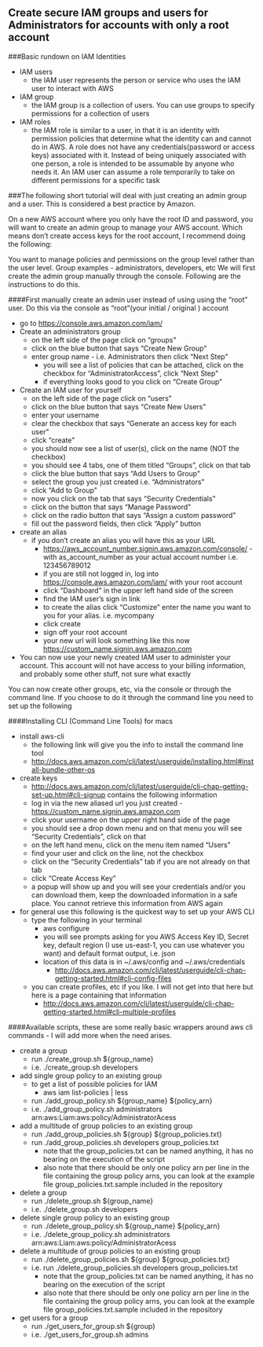 ## Create secure IAM groups and users for Administrators for accounts with only a root account

###Basic rundown on IAM Identities

- IAM users
    - the IAM user represents the person or service who uses the IAM user to interact with AWS
- IAM group
    - the IAM group is a collection of users.  You can use groups to specify permissions for a collection of users
- IAM roles
    - the IAM role is similar to a user, in that it is an identity with permission policies that determine what the identity can and cannot do in AWS.  A role does not have any credentials(password or access keys) associated with it. Instead of being uniquely associated with one person, a role is intended to be assumable by anyone who needs it.  An IAM user can assume a role temporarily to take on different permissions for a specific task

###The following short tutorial will deal with just creating an admin group and a user.  This is considered a best practice by Amazon.

On a new AWS account where you only have the root ID and password, you will want to create an admin group to manage your AWS account.  Which means don’t create access keys for the root account, I recommend doing the following:

You want to manage policies and permissions on the group level rather than the user level.  Group examples - administrators, developers, etc
We will first create the admin group manually through the console.  Following are the instructions to do this.

####First manually create an admin user instead of using using the “root” user. Do this via the console as “root”(your initial / original ) account

- go to https://console.aws.amazon.com/iam/
- Create an administrators group
    - on the left side of the page click on “groups"
    - click on the blue button that says “Create New Group"
    - enter group name - i.e. Administrators then click “Next Step"
        - you will see a list of policies that can be attached, click on the checkbox for “AdministratorAccess”, click “Next Step"
        - if everything looks good to you click on “Create Group"
- Create an IAM user for yourself
    - on the left side of the page click on “users"
    - click on the blue button that says “Create New Users"
    - enter your username
    - clear the checkbox that says “Generate an access key for each user"
    - click “create"
    - you should now see a list of user(s), click on the name (NOT the checkbox)
    - you should see 4 tabs, one of them titled “Groups”, click on that tab
    - click the blue button that says “Add Users to Group"
    - select the group you just created i.e. “Administrators"
    - click “Add to Group"
    - now you click on the tab that says “Security Credentials"
    - click on the button that says “Manage Password"
    - click on the radio button that says “Assign a custom password"
    - fill out the password fields, then click “Apply” button
- create an alias
    - if you don’t create an alias you will have this as your URL
        - https://aws_account_number.signin.aws.amazon.com/console/   -  with as_account_number as your actual account number i.e. 123456789012
        - if you are still not logged in, log into https://console.aws.amazon.com/iam/ with your root account
        - click “Dashboard” in the upper left hand side of the screen
        - find the IAM user’s sign in link
        - to create the alias click “Customize” enter the name you want to you for your alias. i.e. mycompany
        - click create
        - sign off your root account
        - your new url will look something like this now https://custom_name.signin.aws.amazon.com
- You can now use your newly created IAM user to administer your account.  This account will not have access to your billing information, and probably some other stuff, not sure what exactly

You can now create other groups, etc, via the console or through the command line.  If you choose to do it through the command line you need to set up the following

####Installing CLI (Command Line Tools) for macs

- install aws-cli
    - the following link will give you the info to install the command line tool
    - http://docs.aws.amazon.com/cli/latest/userguide/installing.html#install-bundle-other-os
- create keys
    - http://docs.aws.amazon.com/cli/latest/userguide/cli-chap-getting-set-up.html#cli-signup contains the following information
    - log in via the new aliased url you just created -  https://custom_name.signin.aws.amazon.com
    - click your username on the upper right hand side of the page
    - you should see a drop down menu and on that menu you will see “Security Credentials”, click on that
    - on the left hand menu, click on the menu item named “Users"
    - find your user and click on the line, not the checkbox
    - click on the “Security Credentials”  tab if you are not already on that tab
    - click “Create Access Key"
    - a popup will show up and you will see your credentials and/or you can download them, keep the downloaded information in a safe place.  You cannot retrieve this information from AWS again
- for general use this following is the quickest way to set up your AWS CLI
    - type the following in your terminal
        - aws configure
        - you will see prompts asking for you AWS Access Key ID, Secret key, default region (I use us-east-1, you can use whatever you want) and default format output, i.e. json
        - location of this data is in ~/.aws/config and ~/.aws/credentials
            - http://docs.aws.amazon.com/cli/latest/userguide/cli-chap-getting-started.html#cli-config-files
    - you can create profiles, etc if you like.  I will not get into that here but here is a page containing that information
        - http://docs.aws.amazon.com/cli/latest/userguide/cli-chap-getting-started.html#cli-multiple-profiles

####Available scripts, these are some really basic wrappers around aws cli commands - I will add more when the need arises.

- create a group
    - run ./create_group.sh ${group_name}
    - i.e. ./create_group.sh developers
- add single group policy to an existing group
    - to get a list of possible policies for IAM
        - aws iam list-policies | less
    - run ./add_group_policy.sh ${group_name} ${policy_arn}
    - i.e. ./add_group_policy.sh administrators arn:aws:Liam:aws:policy/AdministratorAcess
- add a multitude of group policies to an existing group
    - run ./add_group_policies.sh ${group} ${group_policies.txt}
    - run ./add_group_policies.sh developers group_policies.txt
        - note that the group_policies.txt can be named anything, it has no bearing on the execution of the script
        - also note that there should be only one policy arn per line in the file containing the group policy arns, you can look at the example file group_policies.txt.sample included in the repository
- delete a group
    - run ./delete_group.sh ${group_name}
    - i.e. ./delete_group.sh developers
- delete single group policy to an existing group
    - run ./delete_group_policy.sh ${group_name} ${policy_arn}
    - i.e. ./delete_group_policy.sh administrators arn:aws:Liam:aws:policy/AdministratorAcess
- delete a multitude of group policies to an existing group
    - run ./delete_group_policies.sh ${group} ${group_policies.txt}
    - i.e. run ./delete_group_policies.sh developers group_policies.txt
        - note that the group_policies.txt can be named anything, it has no bearing on the execution of the script
        - also note that there should be only one policy arn per line in the file containing the group policy arns, you can look at the example file group_policies.txt.sample included in the repository
- get users for a group
    - run ./get_users_for_group.sh ${group}
    - i.e. ./get_users_for_group.sh admins
